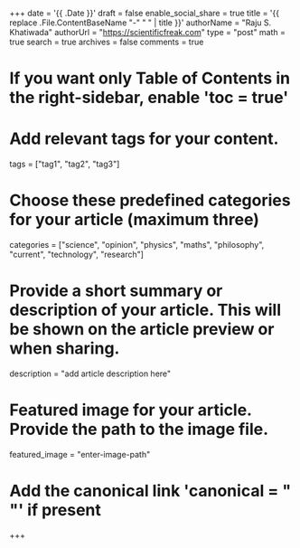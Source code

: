 +++
date = '{{ .Date }}'
draft = false
enable_social_share = true
title = '{{ replace .File.ContentBaseName "-" " " | title }}'
authorName = "Raju S. Khatiwada"
authorUrl = "https://scientificfreak.com"
type = "post"
math = true
search = true
archives = false
comments = true
# If you want only Table of Contents in the right-sidebar, enable 'toc = true'

# Add relevant tags for your content.
tags = ["tag1", "tag2", "tag3"]

# Choose these predefined categories for your article (maximum three)
categories = ["science", "opinion", "physics", "maths", "philosophy", "current", "technology", "research"]

# Provide a short summary or description of your article. This will be shown on the article preview or when sharing.
description = "add article description here"

# Featured image for your article. Provide the path to the image file.
featured_image = "enter-image-path"

# Add the canonical link 'canonical = "  "' if present
+++
<!-- This is a comment. Paste your article below this. -->

